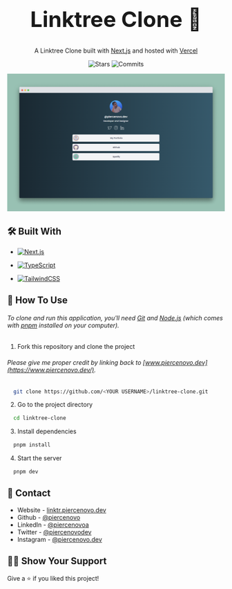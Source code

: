 <!-- LINKTREE CLONE -->
  <h1 align="center" style="font-size: 50px"> Linktree Clone 🚀</h1>
  <p align="center">
  A Linktree Clone built with <a href="https://nextjs.org/" target="_blank">Next.js</a> and hosted with <a      href="https://vercel.com/" target="_blank">Vercel</a>
  </p>
 <p align="center">
  <img alt="Stars" src="https://badgen.net/github/stars/piercenovo/linktree-clone">
  <img alt="Commits" src="https://badgen.net/github/commits/piercenovo/linktree-clone/main">
 </p>

[![Linktree Clone](https://raw.githubusercontent.com/piercenovo/linktree-clone/main/public/linktree-screen.png)](https://linktr.piercenovo.dev)

<!-- BUILT WITH -->
## 🛠 Built With

* <a href="https://nextjs.org/" target="_blank"><img src="https://img.shields.io/badge/Next.js-000000?style=for-the-badge&logo=Next.js&logoColor=white" alt="Next.js">
</a>

* <a href="https://www.typescriptlang.org/" target="_blank"><img src="https://img.shields.io/badge/TypeScript-3178C6?style=for-the-badge&logo=TypeScript&logoColor=white" alt="TypeScript">
</a>

* <a href="https://tailwindcss.com/" target="_blank"><img src="https://img.shields.io/badge/TailwindCSS-38BDF8?style=for-the-badge&logo=TailwindCSS&logoColor=white" alt="TailwindCSS">
</a>

<!-- HOW TO USE -->
## 🚀 How To Use

###### To clone and run this application, you'll need [Git](https://git-scm.com) and [Node.js](https://nodejs.org/en/download/) (which comes with [pnpm](https://pnpm.io/) installed on your computer).

1. Fork this repository and clone the project

###### Please give me proper credit by linking back to [www.piercenovo.dev](https://www.piercenovo.dev/).

```bash
  git clone https://github.com/<YOUR USERNAME>/linktree-clone.git
```

2. Go to the project directory

```bash
  cd linktree-clone
```

3. Install dependencies

```bash
  pnpm install
```

4. Start the server

```bash
  pnpm dev
```

<!-- CONTACT -->
## 🔎 Contact

- Website - [linktr.piercenovo.dev](https://linktr.piercenovo.dev)
- Github - [@piercenovo](https://github.com/piercenovo)
- LinkedIn - [@piercenovoa](https://www.linkedin.com/in/piercenovoa/)
- Twitter - [@piercenovodev](https://twitter.com/piercenovodev)
- Instagram - [@piercenovo.dev](https://www.instagram.com/piercenovo.dev/)

<!-- SHOW YOUR SUPPORT -->
## 🫶🏻 Show Your Support

Give a ⭐️ if you liked this project!
